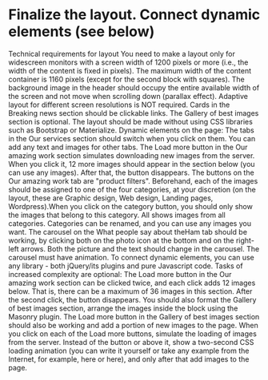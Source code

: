 # Finalize the layout. Connect dynamic elements (see below)
Technical requirements for layout
You need to make a layout only for widescreen monitors with a screen width of 1200 pixels or more (i.e., the width of the content is fixed in pixels). The maximum width of the content container is 1160 pixels (except for the second block with squares).
The background image in the header should occupy the entire available width of the screen and not move when scrolling down (parallax effect).
Adaptive layout for different screen resolutions is NOT required.
Cards in the Breaking news section should be clickable links.
The Gallery of best images section is optional.
The layout should be made without using CSS libraries such as Bootstrap or Materialize.
Dynamic elements on the page:
The tabs in the Our services section should switch when you click on them. You can add any text and images for other tabs.
The Load more button in the Our amazing work section simulates downloading new images from the server. When you click it, 12 more images should appear in the section below (you can use any images). After that, the button disappears.
The buttons on the Our amazing work tab are "product filters". Beforehand, each of the images should be assigned to one of the four categories, at your discretion (on the layout, these are Graphic design, Web design, Landing pages, Wordpress).When you click on the category button, you should only show the images that belong to this category. All shows images from all categories. Categories can be renamed, and you can use any images you want.
The carousel on the What people say about theHam tab should be working, by clicking both on the photo icon at the bottom and on the right-left arrows. Both the picture and the text should change in the carousel. The carousel must have animation.
To connect dynamic elements, you can use any library - both jQuery/its plugins and pure Javascript code.
Tasks of increased complexity are optional:
The Load more button in the Our amazing work section can be clicked twice, and each click adds 12 images below. That is, there can be a maximum of 36 images in this section. After the second click, the button disappears.
You should also format the Gallery of best images section, arrange the images inside the block using the Masonry plugin.
The Load more button in the Gallery of best images section should also be working and add a portion of new images to the page.
When you click on each of the Load more buttons, simulate the loading of images from the server. Instead of the button or above it, show a two-second CSS loading animation (you can write it yourself or take any example from the Internet, for example, here or here), and only after that add images to the page.
